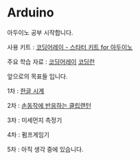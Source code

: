# Arduino

<p>
  아두이노 공부 시작합니다.
  
  사용 키트 : [코딩어레이 - 스타터 키트 for 아두이노](https://smartstore.naver.com/arduinostory/products/4350766869) 
  
  주요 학습 자료 : [코딩어레이](https://codingarray.cc/)
                   [코딩런](https://codingrun.com/)
  
  앞으로의 목표들 입니다.
  
  1차 : [한글 시계](https://www.youtube.com/watch?v=3OnIf-UtNqs)
  
  2차 : [손동작에 반응하는 클립랜턴](https://smartstore.naver.com/kkfishingkk/products/4219999062?NaPm=ct%3Dk291ty3c%7Cci%3D178df26c540114de5ea9e95e4dbb2bdad08e5779%7Ctr%3Dsls%7Csn%3D578824%7Chk%3D1c025e51869aef9e3378813943a44f426b59312d)
  
  3차 : 미세먼지 측정기
  
  4차 : 펌프게임기
  
  5차 :  아직 생각 중에 있습니다.
</p>
